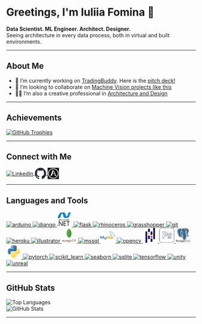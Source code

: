 # Greetings, I'm Iuliia Fomina 👋

**Data Scientist. ML Engineer. Architect. Designer.**  
Seeing architecture in every data process, both in virtual and built environments.

---

## About Me

- 🔭 I’m currently working on [TradingBuddy](https://github.com/julfom/Trading-Buddy). Here is the [pitch deck!](https://app.presentations.ai/view/XVpVFn)  
- 👯 I’m looking to collaborate on [Machine Vision projects like this](https://vimeo.com/21813752)  
- 👩‍🎨 I’m also a creative professional in [Architecture and Design](https://archinect.com/IuliiaFomina)

---

## Achievements

[![GitHub Trophies](https://github-profile-trophy.vercel.app/?username=julfom)](https://github.com/ryo-ma/github-profile-trophy)

---

## Connect with Me

<a href="https://linkedin.com/in/iuliia-fomina" target="_blank">
            <img align="center" src="https://raw.githubusercontent.com/rahuldkjain/github-profile-readme-generator/master/src/images/icons/Social/linked-in-alt.svg" alt="LinkedIn" height="30" width="30" />
        </a>
        <a href="https://github.com/julfom" target="_blank">
            <img align="center" src="github-mark.svg" alt="GitHub" height="30" width="30" />
        </a>
        <a href="https://archinect.com/IuliiaFomina" target="_blank">
            <img align="center" src="archinect.png" alt="Archinect" height="30" width="30" />
        </a>

---

## Languages and Tools

  <a href="https://www.arduino.cc/" target="_blank" rel="noreferrer">
                <img src="https://cdn.worldvectorlogo.com/logos/arduino-1.svg" alt="arduino" width="40" height="40" />
            </a>
            <a href="https://www.djangoproject.com/" target="_blank" rel="noreferrer">
                <img src="https://cdn.worldvectorlogo.com/logos/django.svg" alt="django" width="40" height="40" />
            </a>
            <a href="https://dotnet.microsoft.com/" target="_blank" rel="noreferrer">
                <img src="https://raw.githubusercontent.com/devicons/devicon/master/icons/dot-net/dot-net-original-wordmark.svg" alt="dotnet" width="40" height="40" />
            </a>
            <a href="https://flask.palletsprojects.com/" target="_blank" rel="noreferrer">
                <img src="	https://flask.palletsprojects.com/en/stable/_images/flask-horizontal.png" alt="flask" width="80" height="40" />
            </a>
            <a href="https://www.rhino3d.com/" target="_blank" rel="noreferrer">
                <img src="	https://www.rhino3d.software/wp-content/uploads/2023/09/rhino-8.jpg" alt="rhinoceros" width="40" height="40" />
            </a>
            <a href="https://www.grasshopper3d.com/" target="_blank" rel="noreferrer">
                <img src="https://styles.redditmedia.com/t5_34c9s/styles/communityIcon_z1v3d82att261.png" alt="grasshopper" width="40" height="40" />
            </a>
            <a href="https://git-scm.com/" target="_blank" rel="noreferrer">
                <img src="https://www.vectorlogo.zone/logos/git-scm/git-scm-icon.svg" alt="git" width="40" height="40" />
            </a>
            <a href="https://heroku.com" target="_blank" rel="noreferrer">
                <img src="https://www.vectorlogo.zone/logos/heroku/heroku-icon.svg" alt="heroku" width="40" height="40" />
            </a>
            <a href="https://www.adobe.com/in/products/illustrator.html" target="_blank" rel="noreferrer">
                <img src="https://www.vectorlogo.zone/logos/adobe_illustrator/adobe_illustrator-icon.svg" alt="illustrator" width="40" height="40" />
            </a>
            <a href="https://www.mongodb.com/" target="_blank" rel="noreferrer">
                <img src="https://raw.githubusercontent.com/devicons/devicon/master/icons/mongodb/mongodb-original-wordmark.svg" alt="mongodb" width="40" height="40" />
            </a>
            <a href="https://www.microsoft.com/en-us/sql-server" target="_blank" rel="noreferrer">
                <img src="https://www.svgrepo.com/show/303229/microsoft-sql-server-logo.svg" alt="mssql" width="40" height="40" />
            </a>
            <a href="https://www.mysql.com/" target="_blank" rel="noreferrer">
                <img src="https://raw.githubusercontent.com/devicons/devicon/master/icons/mysql/mysql-original-wordmark.svg" alt="mysql" width="40" height="40" />
            </a>
            <a href="https://opencv.org/" target="_blank" rel="noreferrer">
                <img src="https://www.vectorlogo.zone/logos/opencv/opencv-icon.svg" alt="opencv" width="40" height="40" />
            </a>
            <a href="https://pandas.pydata.org/" target="_blank" rel="noreferrer">
                <img src="https://raw.githubusercontent.com/devicons/devicon/2ae2a900d2f041da66e950e4d48052658d850630/icons/pandas/pandas-original.svg" alt="pandas" width="40" height="40" />
            </a>
            <a href="https://www.photoshop.com/en" target="_blank" rel="noreferrer">
                <img src="https://raw.githubusercontent.com/devicons/devicon/master/icons/photoshop/photoshop-line.svg" alt="photoshop" width="40" height="40" />
            </a>
            <a href="https://www.postgresql.org" target="_blank" rel="noreferrer">
                <img src="https://raw.githubusercontent.com/devicons/devicon/master/icons/postgresql/postgresql-original-wordmark.svg" alt="postgresql" width="40" height="40" />
            </a>
            <a href="https://www.python.org" target="_blank" rel="noreferrer">
                <img src="https://raw.githubusercontent.com/devicons/devicon/master/icons/python/python-original.svg" alt="python" width="40" height="40" />
            </a>
            <a href="https://pytorch.org/" target="_blank" rel="noreferrer">
                <img src="https://www.vectorlogo.zone/logos/pytorch/pytorch-icon.svg" alt="pytorch" width="40" height="40" />
            </a>
            <a href="https://scikit-learn.org/" target="_blank" rel="noreferrer">
                <img src="https://upload.wikimedia.org/wikipedia/commons/0/05/Scikit_learn_logo_small.svg" alt="scikit_learn" width="40" height="40" />
            </a>
            <a href="https://seaborn.pydata.org/" target="_blank" rel="noreferrer">
                <img src="https://seaborn.pydata.org/_images/logo-mark-lightbg.svg" alt="seaborn" width="40" height="40" />
            </a>
            <a href="https://www.sqlite.org/" target="_blank" rel="noreferrer">
                <img src="https://www.vectorlogo.zone/logos/sqlite/sqlite-icon.svg" alt="sqlite" width="40" height="40" />
            </a>
            <a href="https://www.tensorflow.org" target="_blank" rel="noreferrer">
                <img src="https://www.vectorlogo.zone/logos/tensorflow/tensorflow-icon.svg" alt="tensorflow" width="40" height="40" />
            </a>
            <a href="https://unity.com/" target="_blank" rel="noreferrer">
                <img src="https://www.vectorlogo.zone/logos/unity3d/unity3d-icon.svg" alt="unity" width="40" height="40" />
            </a>
            <a href="https://unrealengine.com/" target="_blank" rel="noreferrer">
                <img src="https://raw.githubusercontent.com/kenangundogan/fontisto/036b7eca71aab1bef8e6a0518f7329f13ed62f6b/icons/svg/brand/unreal-engine.svg" alt="unreal" width="40" height="40" />
            </a>
    <!-- Repeat the same structure for all other tools -->
</p>

---

## GitHub Stats

![Top Languages](https://github-readme-stats.vercel.app/api/top-langs?username=julfom&show_icons=true&locale=en&layout=compact)  
![GitHub Stats](https://github-readme-stats.vercel.app/api?username=julfom&show_icons=true&locale=en)  

---

